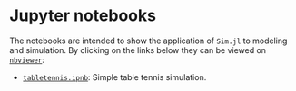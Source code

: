 # Jupyter notebooks

The notebooks are intended to show the application of `Sim.jl` to modeling and simulation. By clicking on the links below they can be viewed on [`nbviewer`](https://nbviewer.jupyter.org):

- [`tabletennis.ipnb`](https://nbviewer.jupyter.org/github/pbayer/Sim.jl/blob/master/doc/notebooks/tabletennis.ipynb): Simple table tennis simulation.
